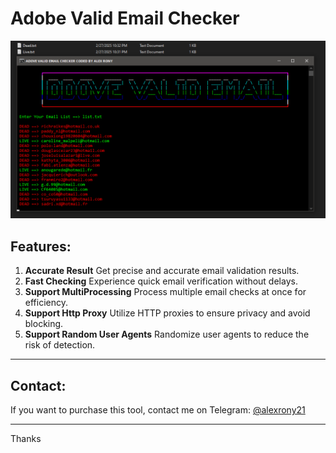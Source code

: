 # Adobe Valid Email Checker

![image](https://raw.githubusercontent.com/alexrony21/Adobe-Valid-Email-Checker/refs/heads/main/Adobe_Valid_Email_Checker.png)

## Features:
1. **Accurate Result** Get precise and accurate email validation results.
2. **Fast Checking** Experience quick email verification without delays.
3. **Support MultiProcessing** Process multiple email checks at once for efficiency.
4. **Support Http Proxy** Utilize HTTP proxies to ensure privacy and avoid blocking.
5. **Support Random User Agents** Randomize user agents to reduce the risk of detection.

---
## Contact:
If you want to purchase this tool, contact me on Telegram: [@alexrony21](https://t.me/alexrony21)

---
Thanks

